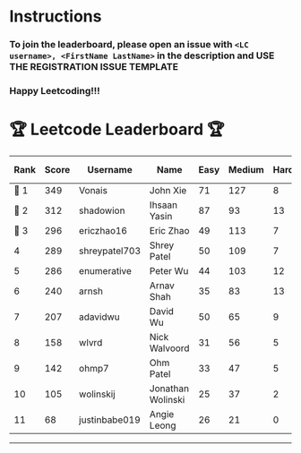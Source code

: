 # Instructions
### To join the leaderboard, please open an issue with `<LC username>, <FirstName LastName>` in the description and USE THE REGISTRATION ISSUE TEMPLATE
### Happy Leetcoding!!!


# 🏆 Leetcode Leaderboard 🏆

| Rank | Score | Username       | Name | Easy | Medium | Hard | Problems Solved |
|------|----------------|-----------------|-------------------|--------------|--------------|--------------|--------------|
| 🥇 1 | 349 | Vonais | John Xie | 71 | 127 | 8 | 206 |
| 🥈 2 | 312 | shadowion | Ihsaan Yasin | 87 | 93 | 13 | 193 |
| 🥉 3 | 296 | ericzhao16 | Eric Zhao | 49 | 113 | 7 | 169 |
| 4 | 289 | shreypatel703 | Shrey Patel | 50 | 109 | 7 | 166 |
| 5 | 286 | enumerative | Peter Wu | 44 | 103 | 12 | 159 |
| 6 | 240 | arnsh | Arnav Shah | 35 | 83 | 13 | 131 |
| 7 | 207 | adavidwu | David Wu | 50 | 65 | 9 | 124 |
| 8 | 158 | wlvrd | Nick Walvoord | 31 | 56 | 5 | 92 |
| 9 | 142 | ohmp7 | Ohm Patel | 33 | 47 | 5 | 85 |
| 10 | 105 | wolinskij | Jonathan Wolinski | 25 | 37 | 2 | 64 |
| 11 | 68 | justinbabe019 | Angie Leong | 26 | 21 | 0 | 47 |
---
